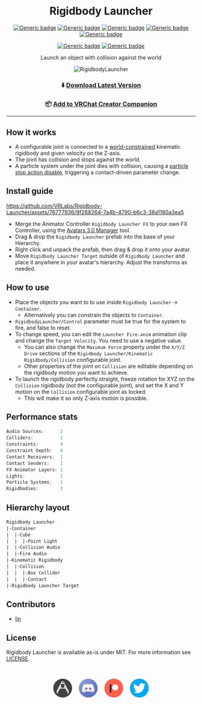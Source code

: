 <div align="center">

# Rigidbody Launcher

[![Generic badge](https://img.shields.io/github/downloads/VRLabs/Rigidbody-Launcher/total?label=Downloads)](https://github.com/VRLabs/Rigidbody-Launcher/releases/latest)
[![Generic badge](https://img.shields.io/badge/License-MIT-informational.svg)](https://github.com/VRLabs/Rigidbody-Launcher/blob/main/LICENSE)
[![Generic badge](https://img.shields.io/badge/Quest-Incompatible-red?logo=Meta)](https://img.shields.io/badge/Quest-Incompatible-red?logo=Meta)
[![Generic badge](https://img.shields.io/badge/Unity-2022.3.22f1-lightblue?logo=Unity)](https://unity.com/releases/editor/whats-new/2022.3.22)
[![Generic badge](https://img.shields.io/badge/SDK-AvatarSDK3-lightblue.svg)](https://vrchat.com/home/download)

[![Generic badge](https://img.shields.io/discord/706913824607043605?color=%237289da&label=DISCORD&logo=Discord&style=for-the-badge)](https://discord.vrlabs.dev/)
[![Generic badge](https://img.shields.io/endpoint.svg?url=https%3A%2F%2Fshieldsio-patreon.vercel.app%2Fapi%3Fusername%3Dvrlabs%26type%3Dpatrons&style=for-the-badge)](https://patreon.vrlabs.dev/)

Launch an object with collision against the world

![RigidbodyLauncher](https://github.com/VRLabs/Rigidbody-Launcher/assets/76777936/16961609-f0d0-48cc-821a-6a08d9642e58)

### ⬇️ [Download Latest Version](https://github.com/VRLabs/Rigidbody-Launcher/releases/latest)

### 📦 [Add to VRChat Creator Companion](https://vrlabs.dev/packages?package=dev.vrlabs.rigidbody-launcher)

</div>

---

## How it works

* A configurable joint is connected to a [world-constrained](https://github.com/VRLabs/World-Constraint) kinematic rigidbody and given velocity on the Z-axis.
* The joint has collision and stops against the world.
* A particle system under the joint dies with collision, causing a [particle stop action disable](https://docs.unity3d.com/ScriptReference/ParticleSystemStopAction.html), triggering a contact-driven parameter change.

## Install guide

https://github.com/VRLabs/Rigidbody-Launcher/assets/76777936/9f288264-7a4b-4790-b6c3-38a1180a3ea5

* Merge the Animator Controller ``Rigidbody Launcher FX`` to your own FX Controller, using the [Avatars 3.0 Manager](https://github.com/VRLabs/Avatars-3.0-Manager) tool.
* Drag & drop the ``Rigidbody Launcher`` prefab into the base of your Hierarchy.
* Right click and unpack the prefab, then drag & drop it onto your avatar.
* Move ``Rigidbody Launcher Target`` outside of ``Rigidbody Launcher`` and place it anywhere in your avatar's hierarchy. Adjust the transforms as needed.

## How to use

* Place the objects you want to to use inside ``Rigidbody Launcher`` -> ``Container``.
  * Alternatively you can constrain the objects to ``Container``.
* ``RigidbodyLauncher/Control`` parameter must be true for the system to fire, and false to reset.
* To change speed, you can edit the ``Launcher Fire.anim`` animation clip and change the ``Target Velocity``. You need to use a negative value.
  * You can also change the ``Maximum Force`` property under the ``X/Y/Z Drive`` sections of the ``Rigidbody Launcher/Kinematic Rigidbody/Collision`` configurable joint.
  * Other properties of the joint on ``Collision`` are editable depending on the rigidbody motion you want to achieve.
* To launch the rigidbody perfectly straight, freeze rotation for XYZ on the ``Collision`` rigidbody (not the configurable joint), and set the X and Y motion on the ``Collision`` configurable joint as locked.
  * This will make it so only Z-axis motion is possible.

## Performance stats

```c++
Audio Sources:      2
Colliders:          1
Constraints:        4
Constraint Depth:   4
Contact Receivers:  1
Contact Senders:    1
FX Animator Layers: 1
Lights:             1
Particle Systems:   1
Rigidbodies:        3
```

## Hierarchy layout

```html
Rigidbody Launcher
|-Container
|  |-Cube
|  |  |-Point Light
|  |-Collision Audio
|  |-Fire Audio
|-Kinematic Rigidbody
|  |-Collision
|  |  |-Box Collider
|  |  |-Contact
|-Rigidbody Launcher Target
```

## Contributors

* [lin](https://github.com/oofdesu)

## License

Rigidbody Launcher is available as-is under MIT. For more information see [LICENSE](https://github.com/VRLabs/Rigidbody-Launcher/blob/main/LICENSE).

​

<div align="center">

[<img src="https://github.com/VRLabs/Resources/raw/main/Icons/VRLabs.png" width="50" height="50">](https://vrlabs.dev "VRLabs")
<img src="https://github.com/VRLabs/Resources/raw/main/Icons/Empty.png" width="10">
[<img src="https://github.com/VRLabs/Resources/raw/main/Icons/Discord.png" width="50" height="50">](https://discord.vrlabs.dev/ "VRLabs")
<img src="https://github.com/VRLabs/Resources/raw/main/Icons/Empty.png" width="10">
[<img src="https://github.com/VRLabs/Resources/raw/main/Icons/Patreon.png" width="50" height="50">](https://patreon.vrlabs.dev/ "VRLabs")
<img src="https://github.com/VRLabs/Resources/raw/main/Icons/Empty.png" width="10">
[<img src="https://github.com/VRLabs/Resources/raw/main/Icons/Twitter.png" width="50" height="50">](https://twitter.com/vrlabsdev "VRLabs")

</div>
